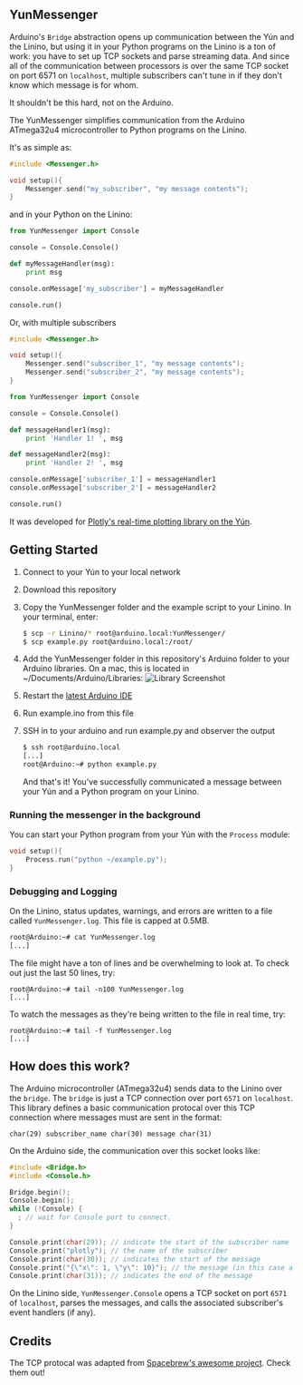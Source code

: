 ## YunMessenger

Arduino's `Bridge` abstraction opens up communication between the Yún and the Linino, but using it in your Python programs on the Linino is a ton of work: you have to set up TCP sockets and parse streaming data. And since all of the communication between processors is over the same TCP socket on port 6571 on `localhost`, multiple subscribers can't tune in if they don't know which message is for whom.

It shouldn't be this hard, not on the Arduino.

The YunMessenger simplifies communication from the Arduino ATmega32u4 microcontroller to Python programs on the Linino.

It's as simple as:

```C
#include <Messenger.h>

void setup(){
    Messenger.send("my_subscriber", "my message contents");
}
```

and in your Python on the Linino:
```python
from YunMessenger import Console

console = Console.Console()

def myMessageHandler(msg):
    print msg

console.onMessage['my_subscriber'] = myMessageHandler

console.run()
```

Or, with multiple subscribers
```C
#include <Messenger.h>

void setup(){
    Messenger.send("subscriber_1", "my message contents");
    Messenger.send("subscriber_2", "my message contents");
}
```

```python
from YunMessenger import Console

console = Console.Console()

def messageHandler1(msg):
    print 'Handler 1! ', msg

def messageHandler2(msg):
    print 'Handler 2! ', msg

console.onMessage['subscriber_1'] = messageHandler1
console.onMessage['subscriber_2'] = messageHandler2

console.run()
```

It was developed for [Plotly's real-time plotting library on the Yún](https://github.com/plotly/arduino-api/tree/master/plotly_yun).

## Getting Started

1. Connect to your Yún to your local network
2. Download this repository
3. Copy the YunMessenger folder and the example script to your Linino. In your terminal, enter:
    ```bash
    $ scp -r Linino/* root@arduino.local:YunMessenger/
    $ scp example.py root@arduino.local:/root/
    ```

4. Add the YunMessenger folder in this repository's Arduino folder to your Arduino libraries. On a mac, this is located in ~/Documents/Arduino/Libraries:
![Library Screenshot](http://new.tinygrab.com/c751bc2ee24070065bd90b492004598213e5197dd2.png)
5. Restart the [latest Arduino IDE](http://arduino.cc/en/main/software)
6. Run example.ino from this file
7. SSH in to your arduino and run example.py and observer the output
    ```bash
    $ ssh root@arduino.local
    [...]
    root@Arduino:~# python example.py
    ```

    And that's it! You've successfully communicated a message between your Yún and a Python program on your Linino. 

### Running the messenger in the background
You can start your Python program from your Yún with the `Process` module:
```C
void setup(){
    Process.run("python ~/example.py");
}
```

### Debugging and Logging
On the Linino, status updates, warnings, and errors are written to a file called `YunMessenger.log`. This file is capped at 0.5MB. 
```bash
root@Arduino:~# cat YunMessenger.log
[...]
```
The file might have a ton of lines and be overwhelming to look at. To check out just the last 50 lines, try:
```
root@Arduino:~# tail -n100 YunMessenger.log
[...]
```
To watch the messages as they're being written to the file in real time, try:
```
root@Arduino:~# tail -f YunMessenger.log
[...]
```

## How does this work?

The Arduino microcontroller (ATmega32u4) sends data to the Linino over the `bridge`. The `bridge` is just a TCP connection over port `6571` on `localhost`. This library defines a basic communication protocal over this TCP connection where messages must are sent in the format:
```
char(29) subscriber_name char(30) message char(31)
```

On the Arduino side, the communication over this socket looks like:
```C
#include <Bridge.h>
#include <Console.h>

Bridge.begin();
Console.begin();
while (!Console) {
  ; // wait for Console port to connect.
}

Console.print(char(29)); // indicate the start of the subscriber name
Console.print("plotly"); // the name of the subscriber
Console.print(char(30)); // indicates the start of the message
Console.print("{\"x\": 1, \"y\": 10}"); // the message (in this case a JSON object)
Console.print(char(31)); // indicates the end of the message
```
On the Linino side, `YunMessenger.Console` opens a TCP socket on port `6571` of `localhost`, parses the messages, and calls the associated subscriber's event handlers (if any).


## Credits
The TCP protocal was adapted from [Spacebrew's awesome project](https://github.com/julioterra/yunSpacebrew/). Check them out!
